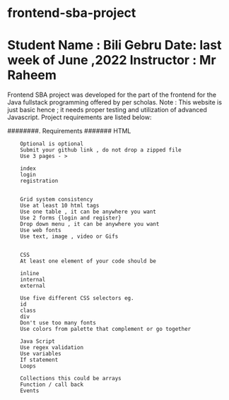 # frontend-sba-project
# Student Name : Bili Gebru    Date: last week of June ,2022 Instructor : Mr Raheem 
Frontend SBA project was developed for the part of the frontend for the Java fullstack programming offered by per scholas.
Note : This website is just basic hence ; it needs proper testing and utilization of advanced Javascript.
Project requirements are listed below:

########.   Requirements #######
        HTML

        Optional is optional
        Submit your github link , do not drop a zipped file
        Use 3 pages - >

        index
        login
        registration


        Grid system consistency
        Use at least 10 html tags
        Use one table , it can be anywhere you want
        Use 2 forms {login and register}
        Drop down menu , it can be anywhere you want
        Use web fonts
        Use text, image , video or Gifs


        CSS
        At least one element of your code should be

        inline
        internal
        external

        Use five different CSS selectors eg.
        id
        class
        div
        Don't use too many fonts
        Use colors from palette that complement or go together

        Java Script
        Use regex validation
        Use variables
        If statement
        Loops

        Collections this could be arrays
        Function / call back
        Events

